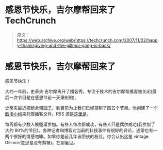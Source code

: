 # 感恩节快乐，吉尔摩帮回来了 TechCrunch

> 原文：<https://web.archive.org/web/https://techcrunch.com/2007/11/22/happy-thanksgiving-and-the-gillmor-gang-is-back/>

# 感恩节快乐，吉尔摩帮回来了

感恩节快乐！

大约一年前，史蒂夫·吉尔摩离开了播客秀，专注于技术的吉尔摩帮播客被关闭(最后一次节目是在感恩节前一天录制的)。

史蒂夫最近把组合[带回了](https://web.archive.org/web/20221006141645/http://gesturelab.com/?p=91)，到目前为止我们已经录制了四五个节目。他创建了一个[脸书小组](https://web.archive.org/web/20221006141645/http://www.facebook.com/group.php?gid=6117476303)来托管播客文件，RSS 源是[这里是](https://web.archive.org/web/20221006141645/http://feeds.gillmorgroup.com/TheGangFeed)。

每周都有少数人被邀请参加。有些人每次都成功，有些人只是偶尔成功(我参加了大约 80%的节目)。各种记者和博客对当前的科技事件有很好的评论，通常也有一两个很好的情感咆哮。如果你是前几年该团伙的粉丝，你会认出这是 vintage Gillmor(意思是没有剪辑)。在那里见。